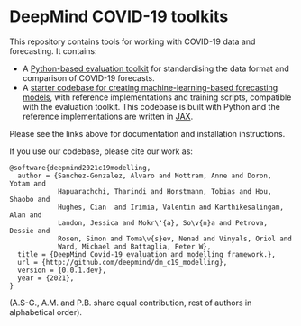 # DeepMind COVID-19 toolkits

This repository contains tools for working with COVID-19 data and forecasting.
It contains:

*   A [Python-based evaluation toolkit] for standardising the data format and
    comparison of COVID-19 forecasts.
*   A [starter codebase for creating machine-learning-based forecasting models],
    with reference implementations and training scripts, compatible with the
    evaluation toolkit. This codebase is built with Python and the reference
    implementations are written in [JAX].

Please see the links above for documentation and installation instructions.

If you use our codebase, please cite our work as:

```
@software{deepmind2021c19modelling,
  author = {Sanchez-Gonzalez, Alvaro and Mottram, Anne and Doron, Yotam and
            Hapuarachchi, Tharindi and Horstmann, Tobias and Hou, Shaobo and
            Hughes, Cian  and Irimia, Valentin and Karthikesalingam, Alan and
            Landon, Jessica and Mokr\'{a}, So\v{n}a and Petrova, Dessie and
            Rosen, Simon and Toma\v{s}ev, Nenad and Vinyals, Oriol and
            Ward, Michael and Battaglia, Peter W},
  title = {DeepMind Covid-19 evaluation and modelling framework.},
  url = {http://github.com/deepmind/dm_c19_modelling},
  version = {0.0.1.dev},
  year = {2021},
}
```

(A.S-G., A.M. and P.B. share equal contribution, rest of authors in alphabetical order).


[JAX]: https://github.com/google/jax
[Python-based evaluation toolkit]: evaluation/README.md
[starter codebase for creating machine-learning-based forecasting models]: modelling/README.md
